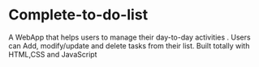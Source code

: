 # Complete-to-do-list
A WebApp that helps users to manage their day-to-day activities . Users can Add, modify/update and delete tasks from their list. Built totally with HTML,CSS and JavaScript
